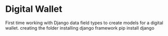 # Digital Wallet
First time working with Django data field types to create models for a digital wallet.
creating the folder
installing django framework
pip install django



